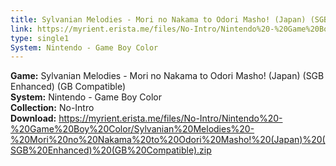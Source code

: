 ```yaml
---
title: Sylvanian Melodies - Mori no Nakama to Odori Masho! (Japan) (SGB Enhanced) (GB Compatible)
link: https://myrient.erista.me/files/No-Intro/Nintendo%20-%20Game%20Boy%20Color/Sylvanian%20Melodies%20-%20Mori%20no%20Nakama%20to%20Odori%20Masho!%20(Japan)%20(SGB%20Enhanced)%20(GB%20Compatible).zip
type: single1
System: Nintendo - Game Boy Color
---
```

<b>Game:</b> Sylvanian Melodies - Mori no Nakama to Odori Masho! (Japan) (SGB Enhanced) (GB Compatible)<br>
<b>System:</b> Nintendo - Game Boy Color<br>
<b>Collection:</b> No-Intro<br>
<b>Download:</b> https://myrient.erista.me/files/No-Intro/Nintendo%20-%20Game%20Boy%20Color/Sylvanian%20Melodies%20-%20Mori%20no%20Nakama%20to%20Odori%20Masho!%20(Japan)%20(SGB%20Enhanced)%20(GB%20Compatible).zip